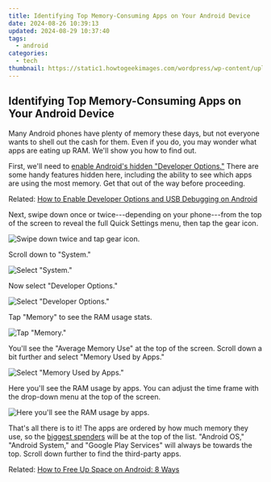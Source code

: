 ```yaml
---
title: Identifying Top Memory-Consuming Apps on Your Android Device
date: 2024-08-26 10:39:13
updated: 2024-08-29 10:37:40
tags:
  - android
categories:
  - tech
thumbnail: https://static1.howtogeekimages.com/wordpress/wp-content/uploads/2019/08/ram-installed-in-a-computers-motherboard.jpeg
---
```


## Identifying Top Memory-Consuming Apps on Your Android Device

Many Android phones have plenty of memory these days, but not everyone wants to shell out the cash for them. Even if you do, you may wonder what apps are eating up RAM. We'll show you how to find out.

 First, we'll need to [enable Android's hidden "Developer Options."](https://buynow-tips.techidaily.com/navigating-marvels-team-up-the-truth-behind-the-avengers-ratings/) There are some handy features hidden here, including the ability to see which apps are using the most memory. Get that out of the way before proceeding.

Related: [How to Enable Developer Options and USB Debugging on Android](https://buynow-tips.techidaily.com/navigating-marvels-team-up-the-truth-behind-the-avengers-ratings/) 

 Next, swipe down once or twice---depending on your phone---from the top of the screen to reveal the full Quick Settings menu, then tap the gear icon.

![Swipe down twice and tap gear icon.](https://static1.howtogeekimages.com/wordpress/wp-content/uploads/2021/06/2021-06-10_16-45-27.png) 

 Scroll down to "System."

![Select "System."](https://static1.howtogeekimages.com/wordpress/wp-content/uploads/2021/11/2021-11-12_16-55-32.png) 

 Now select "Developer Options."

![Select "Developer Options."](https://static1.howtogeekimages.com/wordpress/wp-content/uploads/2021/11/2021-11-12_16-56-05.png) 

 Tap "Memory" to see the RAM usage stats.

![Tap "Memory."](https://static1.howtogeekimages.com/wordpress/wp-content/uploads/2021/11/2021-11-12_16-56-37.png) 

 You'll see the "Average Memory Use" at the top of the screen. Scroll down a bit further and select "Memory Used by Apps."

![Select "Memory Used by Apps."](https://static1.howtogeekimages.com/wordpress/wp-content/uploads/2021/11/2021-11-12_16-57-24.png) 

 Here you'll see the RAM usage by apps. You can adjust the time frame with the drop-down menu at the top of the screen.

![Here you'll see the RAM usage by apps.](https://static1.howtogeekimages.com/wordpress/wp-content/uploads/2021/11/2021-11-12_16-58-25.png) 

 That's all there is to it! The apps are ordered by how much memory they use, so the [biggest spenders](https://win-solutions.techidaily.com/is-my-xbox-live-account-working-a-quick-look-at-the-service-status-today/) will be at the top of the list. "Android OS," "Android System," and "Google Play Services" will always be towards the top. Scroll down further to find the third-party apps.

Related: [How to Free Up Space on Android: 8 Ways](https://win-solutions.techidaily.com/is-my-xbox-live-account-working-a-quick-look-at-the-service-status-today/)

<ins class="adsbygoogle"
     style="display:block"
     data-ad-format="autorelaxed"
     data-ad-client="ca-pub-7571918770474297"
     data-ad-slot="1223367746"></ins>



<ins class="adsbygoogle"
     style="display:block"
     data-ad-client="ca-pub-7571918770474297"
     data-ad-slot="8358498916"
     data-ad-format="auto"
     data-full-width-responsive="true"></ins>
